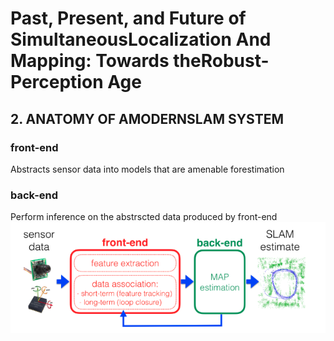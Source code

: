 # Past, Present, and Future of SimultaneousLocalization And Mapping: Towards theRobust-Perception Age

## 2. ANATOMY OF AMODERNSLAM SYSTEM

### front-end

Abstracts sensor data into models that are amenable forestimation

### back-end

Perform inference on the abstrscted data produced by front-end  
![SLAM_System](./image/SLAM_System.png)
